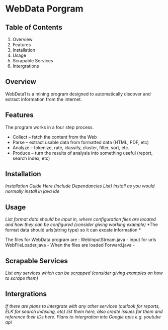 # WebData Porgram


## Table of Contents

1. Overview
2. Features
3. Installation
4. Usage
5. Scrapable Services
6. Intergrations


## Overview

WebData1 is a mining program designed to automatically discover and extract information from the internet.


## Features

The program works in a four step process.

* Collect – fetch the content from the Web
* Parse – extract usable data from formatted data (HTML, PDF, etc)
* Analyze – tokenize, rate, classify, cluster, filter, sort, etc.
* Produce – turn the results of analysis into something useful (report, search index, etc)

## Installation

*Installation Guide Here (Include Dependancies List)*
*Install as you would normally install in java ide*

## Usage

*List format data should be input in, where configuration files are located and how they can be configured (consider giving working example)*
*The format data should urls(string type) so it can excate information *

The files for WebData program are :
    WebInputStream.java - input for urls
    WebFileLoader.java - When the files are loaded 
    Forward.java - 

## Scrapable Services

*List any services which can be scrapped (consider giving examples on how to scrape them)*

## Intergrations

*If there are plans to intergrate with any other services (outlook for reports, ELK for search indexing, etc) list them here, also create issues for them and reference their IDs here.*
*Plans to intergration into Google apis e.g. youtube api*
